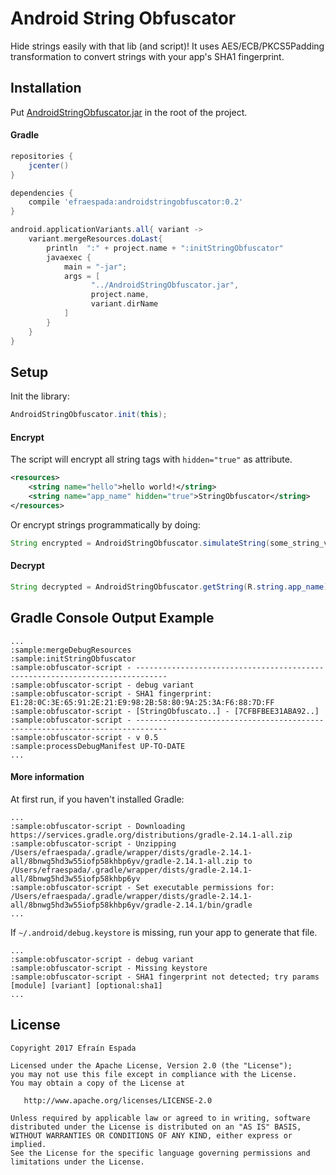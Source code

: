 Android String Obfuscator
=========================

Hide strings easily with that lib (and script)! It uses AES/ECB/PKCS5Padding transformation to convert strings with your app's SHA1 fingerprint.

Installation
------------

Put [AndroidStringObfuscator.jar](https://github.com/efraespada/AndroidStringObfuscator/raw/master/AndroidStringObfuscator.jar) in the root of the project.

#### Gradle 

```groovy
repositories {
    jcenter()
}

dependencies {
    compile 'efraespada:androidstringobfuscator:0.2'
}

android.applicationVariants.all{ variant ->
    variant.mergeResources.doLast{
        println  ":" + project.name + ":initStringObfuscator"
        javaexec {
            main = "-jar";
            args = [
                  "../AndroidStringObfuscator.jar",
                  project.name,
                  variant.dirName
            ]
        }
    }
}
```

Setup
-----
Init the library:
```java
AndroidStringObfuscator.init(this);
```


#### Encrypt
The script will encrypt all string tags with `hidden="true"` as attribute.

```xml
<resources>
	<string name="hello">hello world!</string>
	<string name="app_name" hidden="true">StringObfuscator</string>
</resources>
```

Or encrypt strings programmatically by doing:

```java
String encrypted = AndroidStringObfuscator.simulateString(some_string_var);
```

#### Decrypt
```java
String decrypted = AndroidStringObfuscator.getString(R.string.app_name);
```

Gradle Console Output Example
-----------------------------
```
...
:sample:mergeDebugResources
:sample:initStringObfuscator
:sample:obfuscator-script - -----------------------------------------------------------------------------
:sample:obfuscator-script - debug variant
:sample:obfuscator-script - SHA1 fingerprint: E1:28:0C:3E:65:91:2E:21:E9:98:2B:58:80:9A:25:3A:F6:88:7D:FF
:sample:obfuscator-script - [StringObfuscato..] - [7CFBFBEE31ABA92..]
:sample:obfuscator-script - -----------------------------------------------------------------------------
:sample:obfuscator-script - v 0.5
:sample:processDebugManifest UP-TO-DATE
...
```


#### More information
At first run, if you haven't installed Gradle:
```
...
:sample:obfuscator-script - Downloading https://services.gradle.org/distributions/gradle-2.14.1-all.zip
:sample:obfuscator-script - Unzipping /Users/efraespada/.gradle/wrapper/dists/gradle-2.14.1-all/8bnwg5hd3w55iofp58khbp6yv/gradle-2.14.1-all.zip to /Users/efraespada/.gradle/wrapper/dists/gradle-2.14.1-all/8bnwg5hd3w55iofp58khbp6yv
:sample:obfuscator-script - Set executable permissions for: /Users/efraespada/.gradle/wrapper/dists/gradle-2.14.1-all/8bnwg5hd3w55iofp58khbp6yv/gradle-2.14.1/bin/gradle
...
```

If `~/.android/debug.keystore` is missing, run your app to generate that file.
```
...
:sample:obfuscator-script - debug variant
:sample:obfuscator-script - Missing keystore
:sample:obfuscator-script - SHA1 fingerprint not detected; try params [module] [variant] [optional:sha1]
...
```
License
-------
    Copyright 2017 Efraín Espada

    Licensed under the Apache License, Version 2.0 (the "License");
    you may not use this file except in compliance with the License.
    You may obtain a copy of the License at

       http://www.apache.org/licenses/LICENSE-2.0

    Unless required by applicable law or agreed to in writing, software
    distributed under the License is distributed on an "AS IS" BASIS,
    WITHOUT WARRANTIES OR CONDITIONS OF ANY KIND, either express or implied.
    See the License for the specific language governing permissions and
    limitations under the License.

